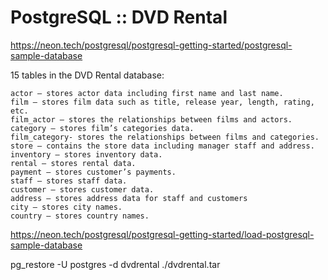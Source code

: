 # PostgreSQL :: DVD Rental

https://neon.tech/postgresql/postgresql-getting-started/postgresql-sample-database

15 tables in the DVD Rental database:

    actor – stores actor data including first name and last name.
    film – stores film data such as title, release year, length, rating, etc.
    film_actor – stores the relationships between films and actors.
    category – stores film’s categories data.
    film_category- stores the relationships between films and categories.
    store – contains the store data including manager staff and address.
    inventory – stores inventory data.
    rental – stores rental data.
    payment – stores customer’s payments.
    staff – stores staff data.
    customer – stores customer data.
    address – stores address data for staff and customers
    city – stores city names.
    country – stores country names.

https://neon.tech/postgresql/postgresql-getting-started/load-postgresql-sample-database

pg_restore -U postgres -d dvdrental ./dvdrental.tar